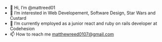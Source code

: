 - 👋 Hi, I’m @mattreed01
- 👀 I’m interested in Web Developement, Software Design, Star Wars and Custard
- 🌱 I’m currently employed as a junior react and ruby on rails developer at Codehesion
- 📫 How to reach me matthewreed0107@gmail.com

<!---
mattreed01/mattreed01 is a ✨ special ✨ repository because its `README.md` (this file) appears on your GitHub profile.
You can click the Preview link to take a look at your changes.
--->
